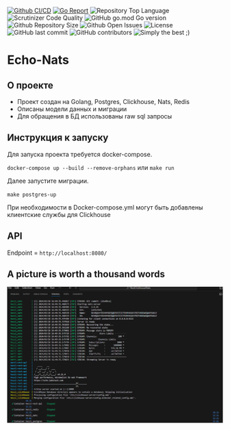 [![Github CI/CD](https://img.shields.io/github/workflow/status/IskenT/Echo-Nats/Go)](https://github.com/IskenT/Echo-Nats/actions)
[![Go Report](https://goreportcard.com/badge/github.com/IskenT/Echo-Nats)](https://goreportcard.com/report/github.com/IskenT/Echo-Nats)
![Repository Top Language](https://img.shields.io/github/languages/top/IskenT/Echo-Nats)
![Scrutinizer Code Quality](https://img.shields.io/scrutinizer/quality/g/IskenT/Echo-Nats/cmd/main)
![GitHub go.mod Go version](https://img.shields.io/github/go-mod/go-version/IskenT/Echo-Nats)
![Github Repository Size](https://img.shields.io/github/repo-size/IskenT/Echo-Nats)
![Github Open Issues](https://img.shields.io/github/issues/IskenT/Echo-Nats)
![License](https://img.shields.io/badge/license-MIT-green)
![GitHub last commit](https://img.shields.io/github/last-commit/IskenT/Echo-Nats)
![GitHub contributors](https://img.shields.io/github/contributors/IskenT/Echo-Nats)
![Simply the best ;)](https://img.shields.io/badge/simply-the%20best%20%3B%29-orange)

# Echo-Nats

## О проекте
- Проект создан на Golang, Postgres, Clickhouse, Nats, Redis
- Описаны модели данных и миграции
- Для обращения в БД использованы raw sql запросы
## Инструкция к запуску
Для запуска проекта требуется docker-compose.

`docker-compose up --build --remove-orphans` или `make run`

Далее запустите миграции. 

`make postgres-up`

При необходимости в Docker-compose.yml могут быть добавлены клиентские службы для Clickhouse
## API
Endpoint = `http://localhost:8080/`

## A picture is worth a thousand words

<img src="./images/hezzl-run.PNG">

